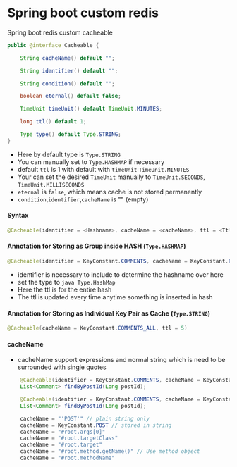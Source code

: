 # Spring boot custom redis
Spring boot redis custom cacheable 

```java
public @interface Cacheable {

    String cacheName() default "";

    String identifier() default "";

    String condition() default "";

    boolean eternal() default false;

    TimeUnit timeUnit() default TimeUnit.MINUTES;

    long ttl() default 1;

    Type type() default Type.STRING;
}
```
- Here by default type is ```Type.STRING```
- You can manually set to ```Type.HASHMAP``` if necessary
- default ```ttl``` is 1 with default with ```timeUnit``` ```TimeUnit.MINUTES```
- Your can set the desired ```TimeUnit``` manually to  ```TimeUnit.SECONDS```, ```TimeUnit.MILLISECONDS```
- ```eternal``` is ```false```, which means cache is not stored permanently
- ```condition```,```identifier```,```cacheName``` is "" (empty)

#### Syntax
```java
@Cacheable(identifier = <Hashname>, cacheName = <cacheName>, ttl = <Ttl time>, timeUnit = <timeUnit for ttl time>, type = <caching type>
```
#### Annotation for Storing as Group inside HASH (```Type.HASHMAP```)
```java
@Cacheable(identifier = KeyConstant.COMMENTS, cacheName = KeyConstant.POST + ".concat(#postId)", ttl = 5, type = Type.HASHMAP)
```
- identifier is necessary to include to determine the hashname over here
- set the type to ```java Type.HashMap ```
- Here the ttl is for the entire hash
- The ttl is updated every time anytime something is inserted in hash
#### Annotation for Storing as Individual Key Pair as Cache (```Type.STRING```)
```java
@Cacheable(cacheName = KeyConstant.COMMENTS_ALL, ttl = 5)
```

#### cacheName
- cacheName support expressions and normal string which is need to be surrounded with single quotes

```java
    @Cacheable(identifier = KeyConstant.COMMENTS, cacheName = KeyConstant.POST + ".concat(#postId)", ttl = 5, type = Type.HASHMAP, timeUnit = TimeUnit.SECONDS)
    List<Comment> findByPostId(Long postId);
```

```java
    @Cacheable(identifier = KeyConstant.COMMENTS, cacheName = KeyConstant.POST + ".concat(#root.methodName)", ttl = 5, type = Type.HASHMAP, timeUnit = TimeUnit.SECONDS)
    List<Comment> findByPostId(Long postId);
```

```java
    cacheName = "'POST'" // plain string only
    cacheName = KeyConstant.POST // stored in string
    cacheName = "#root.args[0]"
    cacheName = "#root.targetClass"
    cacheName = "#root.target"
    cacheName = "#root.method.getName()" // Use method object
    cacheName = "#root.methodName"
```

